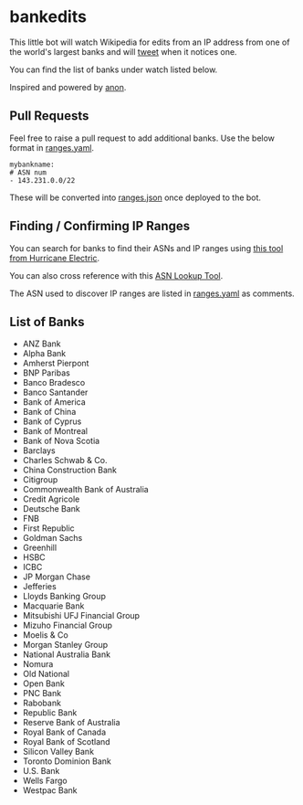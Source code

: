 # bankedits

This little bot will watch Wikipedia for edits from an IP address from one of the world's largest banks and will [tweet](https://twitter.com/bankedits) when it notices one.

You can find the list of banks under watch listed below.

Inspired and powered by [anon](https://github.com/edsu/anon).

## Pull Requests

Feel free to raise a pull request to add additional banks. Use the below format in [ranges.yaml](ranges.yaml).

    mybankname:
    # ASN num
    - 143.231.0.0/22

These will be converted into [ranges.json](ranges.json) once deployed to the bot.

## Finding / Confirming IP Ranges

You can search for banks to find their ASNs and IP ranges using [this tool from Hurricane Electric](https://bgp.he.net/).

You can also cross reference with this [ASN Lookup Tool](https://www.ultratools.com/tools/asnInfoResult). 

The ASN used to discover IP ranges are listed in [ranges.yaml](ranges.yaml) as comments. 

## List of Banks

* ANZ Bank
* Alpha Bank
* Amherst Pierpont
* BNP Paribas
* Banco Bradesco
* Banco Santander
* Bank of America
* Bank of China
* Bank of Cyprus
* Bank of Montreal
* Bank of Nova Scotia
* Barclays
* Charles Schwab & Co.
* China Construction Bank
* Citigroup
* Commonwealth Bank of Australia
* Credit Agricole
* Deutsche Bank
* FNB
* First Republic
* Goldman Sachs
* Greenhill
* HSBC
* ICBC
* JP Morgan Chase
* Jefferies
* Lloyds Banking Group
* Macquarie Bank
* Mitsubishi UFJ Financial Group
* Mizuho Financial Group
* Moelis & Co
* Morgan Stanley Group
* National Australia Bank
* Nomura
* Old National
* Open Bank
* PNC Bank
* Rabobank
* Republic Bank
* Reserve Bank of Australia
* Royal Bank of Canada
* Royal Bank of Scotland
* Silicon Valley Bank
* Toronto Dominion Bank
* U.S. Bank
* Wells Fargo
* Westpac Bank
